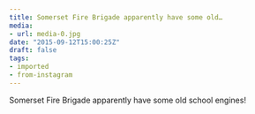 ```yaml
---
title: Somerset Fire Brigade apparently have some old…
media:
- url: media-0.jpg
date: "2015-09-12T15:00:25Z"
draft: false
tags:
- imported
- from-instagram
---
```

Somerset Fire Brigade apparently have some old school engines\!
